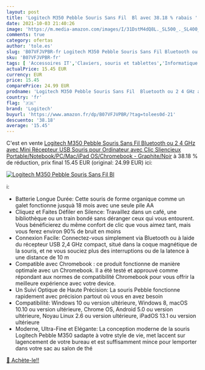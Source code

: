 ```yaml
---
layout: post
title: 'Logitech M350 Pebble Souris Sans Fil  Bl avec 38.18 % rabais '
date: 2021-10-03 21:40:26
image: 'https://m.media-amazon.com/images/I/31DstM4dQ8L._SL500_._SL400_.jpg'
comments: true
category: ofertas
author: 'tole.es'
slug: 'B07VFJVPBR-fr Logitech M350 Pebble Souris Sans Fil Bluetooth ou 2 4 GHz...'
sku: 'B07VFJVPBR-fr'
tags: [ 'Accessoires IT','Claviers, souris et tablettes','Informatique','Souris','logitech', ]
actualPrice: 15.45 EUR
currency: EUR
price: 15.45
comparePrice: 24.99 EUR
prodname: 'Logitech M350 Pebble Souris Sans Fil  Bluetooth ou 2 4 GHz avec Mini Récepteur USB  Souris pour Ordinateur avec Clic Sliencieux  Portable/Notebook/PC/Mac/iPad OS/Chromebook - Graphite/Noir'
country: 'fr'
flag: '🇫🇷'
brand: 'Logitech'
buyurl: 'https://www.amazon.fr/dp/B07VFJVPBR/?tag=tolees0d-21'
descuento: '38.18'
average: '15.45'
---
```


C'est en vente [Logitech M350 Pebble Souris Sans Fil  Bluetooth ou 2 4 GHz avec Mini Récepteur USB  Souris pour Ordinateur avec Clic Sliencieux  Portable/Notebook/PC/Mac/iPad OS/Chromebook - Graphite/Noir](https://www.amazon.fr/dp/B07VFJVPBR/?tag=tolees0d-21)  à  38.18 % de réduction, prix final  15.45 EUR (original: 24.99 EUR) ici:

[![Logitech M350 Pebble Souris Sans Fil  Bl](https://m.media-amazon.com/images/I/31DstM4dQ8L._SL500_._SL400_.jpg)](https://www.amazon.fr/dp/B07VFJVPBR/?tag=tolees0d-21)

ℹ️:

- Batterie Longue Durée: Cette souris de forme organique comme un galet fonctionne jusquà 18 mois avec une seule pile AA
- Cliquez et Faites Défiler en Silence: Travaillez dans un café, une bibliothèque ou un train bondé sans déranger ceux qui vous entourent. Vous bénéficierez du même confort de clic que vous aimez tant, mais vous ferez environ 90% de bruit en moins
- Connexion Facile: Connectez-vous simplement via Bluetooth ou à laide du récepteur USB 2,4 GHz compact, situé dans la coque magnétique de la souris, et ne vous souciez plus des interruptions ou de la latence à une distance de 10 m
- Compatible avec Chromebook : ce produit fonctionne de manière optimale avec un Chromebook. Il a été testé et approuvé comme répondant aux normes de compatibilité Chromebook pour vous offrir la meilleure expérience avec votre device.
- Un Suivi Optique de Haute Précision: La souris Pebble fonctionne rapidement avec précision partout où vous en avez besoin
- Compatibilité: Windows 10 ou version ultérieure, Windows 8, macOS 10.10 ou version ultérieure, Chrome OS, Android 5.0 ou version ultérieure, Noyau Linux 2.6 ou version ultérieure, iPadOS 13.1 ou version ultérieure
- Moderne, Ultra-Fine et Elégante: La conception moderne de la souris Logitech Pebble M350 sadapte à votre style de vie, met laccent sur lagencement de votre bureau et est suffisamment mince pour lemporter dans votre sac au salon de thé

[🛒 Achète-le!!](https://www.amazon.fr/dp/B07VFJVPBR/?tag=tolees0d-21)
